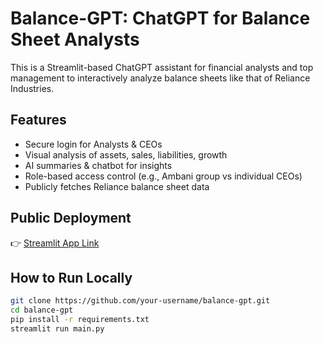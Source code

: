 # Balance-GPT: ChatGPT for Balance Sheet Analysts

This is a Streamlit-based ChatGPT assistant for financial analysts and top management to interactively analyze balance sheets like that of Reliance Industries.

## Features
- Secure login for Analysts & CEOs
- Visual analysis of assets, sales, liabilities, growth
- AI summaries & chatbot for insights
- Role-based access control (e.g., Ambani group vs individual CEOs)
- Publicly fetches Reliance balance sheet data

## Public Deployment
👉 [Streamlit App Link](https://balancegpt-hnehtxxxtu7mvqrscahlo9.streamlit.app/)

## How to Run Locally

```bash
git clone https://github.com/your-username/balance-gpt.git
cd balance-gpt
pip install -r requirements.txt
streamlit run main.py

